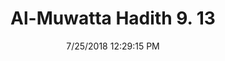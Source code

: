 ---
title        : "Al-Muwatta Hadith 9. 13"
date         : 7/25/2018 12:29:15 PM
draft        : false
type         : "hadith"
layout       : "hadith"
BookCode     : "AMH"
VolumeNumber : "9"
HadithNumber : "13"
categories  :  ["Prayer, Shortening - Circumstances in Which the Prayer Has to Be Shortened"]
---